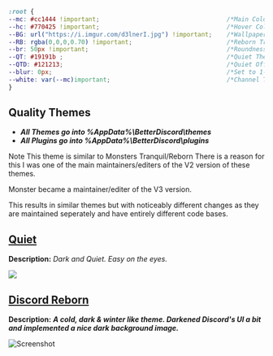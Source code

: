 
```css
:root { 
--mc: #cc1444 !important;                                   /*Main Colour*/     
--hc: #770425 !important;                                   /*Hover Colour*/       
--BG: url("https://i.imgur.com/d3lnerI.jpg") !important;    /*Wallpaper*/  
--RB: rgba(0,0,0,0.70) !important;                          /*Reborn Transparency Higher is Darker*/   
--br: 50px !important;                                      /*Roundness of Icons*/    
--QT: #19191b ;                                             /*Quiet Theme Colour*/    
--QTD: #121213;                                             /*Quiet Off Parts Colour*/  
--blur: 0px;                                                /*Set to 1-10px to adjust reborn wallpaper blur*/   
--white: var(--mc)important;                                /*Channel Text Colour (replace var'(--mc)' with wanted colour)*/    
}

```

## Quality Themes
* ***All **Themes** go into %AppData%\BetterDiscord\themes***
* ***All **Plugins** go into %AppData%\BetterDiscord\plugins***

Note This theme is similar to Monsters Tranquil/Reborn
There is a reason for this I was one of the main maintainers/editers of the V2 version of these themes.

Monster became a maintainer/editer of the V3 version.

This results in similar themes but with noticeably different changes as they are maintained seperately and have entirely different code bases.


## [Quiet](https://github.com/squee666/Discord-Themes/blob/master/Themes/Quiet.theme.css)

**Description:** <i>Dark and Quiet. Easy on the eyes.</i>

![](https://i.imgur.com/nI4eofE.png)


## [Discord Reborn](https://github.com/squee666/Discord-Themes/blob/master/Themes/Discord%20Reborn.theme.css)

**Description:** ***A cold, dark & winter like theme. Darkened Discord's UI a bit and implemented a nice dark background image.***


![Screenshot](https://i.imgur.com/wjBwVGm.png)
